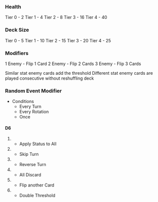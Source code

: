 ### Health
Tier 0 - 2
Tier 1 - 4
Tier 2 - 8
Tier 3 - 16
Tier 4 - 40

### Deck Size
Tier 0 - 5
Tier 1 - 10
Tier 2 - 15
Tier 3 - 20
Tier 4 - 25

### Modifiers
1 Enemy - Flip 1 Card
2 Enemy - Flip 2 Cards
3 Enemy - Flip 3 Cards

Similar stat enemy cards add the threshold
Different stat enemy cards are played consecutive without reshuffling deck

### Random Event Modifier
- Conditions
	- Every Turn
	- Every Rotation
	- Once
#### D6
1. - Apply Status to All
2. - Skip Turn
3. - Reverse Turn
4. - All Discard
5. - Flip another Card
6. - Double Threshold